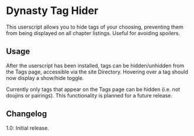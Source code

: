 # Dynasty Tag Hider

This userscript allows you to hide tags of your choosing, preventing them from being displayed on all chapter listings. Useful for avoiding spoilers.

## Usage

After the userscript has been installed, tags can be hidden/unhidden from the Tags page, accessible via the site Directory. Hovering over a tag should now display a show/hide toggle.

Currently only tags that appear on the Tags page can be hidden (i.e. not doujins or pairings). This functionality is planned for a future release.

## Changelog

1.0: Initial release.